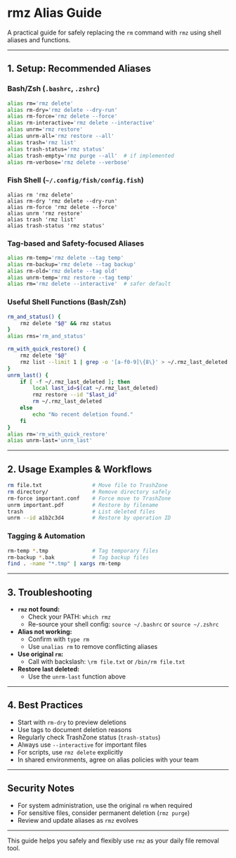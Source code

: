 # rmz Alias Guide

A practical guide for safely replacing the `rm` command with `rmz` using shell aliases and functions.

---

## 1. Setup: Recommended Aliases

### Bash/Zsh (`.bashrc`, `.zshrc`)
```bash
alias rm='rmz delete'
alias rm-dry='rmz delete --dry-run'
alias rm-force='rmz delete --force'
alias rm-interactive='rmz delete --interactive'
alias unrm='rmz restore'
alias unrm-all='rmz restore --all'
alias trash='rmz list'
alias trash-status='rmz status'
alias trash-empty='rmz purge --all'  # if implemented
alias rm-verbose='rmz delete --verbose'
```

### Fish Shell (`~/.config/fish/config.fish`)
```fish
alias rm 'rmz delete'
alias rm-dry 'rmz delete --dry-run'
alias rm-force 'rmz delete --force'
alias unrm 'rmz restore'
alias trash 'rmz list'
alias trash-status 'rmz status'
```

### Tag-based and Safety-focused Aliases
```bash
alias rm-temp='rmz delete --tag temp'
alias rm-backup='rmz delete --tag backup'
alias rm-old='rmz delete --tag old'
alias unrm-temp='rmz restore --tag temp'
alias rm='rmz delete --interactive'  # safer default
```

### Useful Shell Functions (Bash/Zsh)
```bash
rm_and_status() {
    rmz delete "$@" && rmz status
}
alias rms='rm_and_status'

rm_with_quick_restore() {
    rmz delete "$@"
    rmz list --limit 1 | grep -o '[a-f0-9]\{8\}' > ~/.rmz_last_deleted
}
unrm_last() {
    if [ -f ~/.rmz_last_deleted ]; then
        local last_id=$(cat ~/.rmz_last_deleted)
        rmz restore --id "$last_id"
        rm ~/.rmz_last_deleted
    else
        echo "No recent deletion found."
    fi
}
alias rm='rm_with_quick_restore'
alias unrm-last='unrm_last'
```

---

## 2. Usage Examples & Workflows

```bash
rm file.txt                # Move file to TrashZone
rm directory/              # Remove directory safely
rm-force important.conf    # Force move to TrashZone
unrm important.pdf         # Restore by filename
trash                      # List deleted files
unrm --id a1b2c3d4         # Restore by operation ID
```

### Tagging & Automation
```bash
rm-temp *.tmp              # Tag temporary files
rm-backup *.bak            # Tag backup files
find . -name "*.tmp" | xargs rm-temp
```

---

## 3. Troubleshooting

- **`rmz` not found:**
  - Check your PATH: `which rmz`
  - Re-source your shell config: `source ~/.bashrc` or `source ~/.zshrc`
- **Alias not working:**
  - Confirm with `type rm`
  - Use `unalias rm` to remove conflicting aliases
- **Use original `rm`:**
  - Call with backslash: `\rm file.txt` or `/bin/rm file.txt`
- **Restore last deleted:**
  - Use the `unrm-last` function above

---

## 4. Best Practices

- Start with `rm-dry` to preview deletions
- Use tags to document deletion reasons
- Regularly check TrashZone status (`trash-status`)
- Always use `--interactive` for important files
- For scripts, use `rmz delete` explicitly
- In shared environments, agree on alias policies with your team

---

## Security Notes

- For system administration, use the original `rm` when required
- For sensitive files, consider permanent deletion (`rmz purge`)
- Review and update aliases as `rmz` evolves

---

This guide helps you safely and flexibly use `rmz` as your daily file removal tool. 